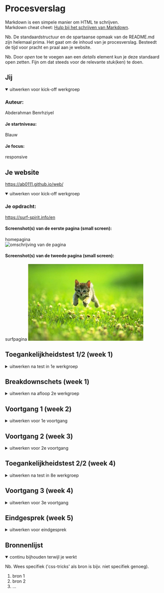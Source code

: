 # Procesverslag

Markdown is een simpele manier om HTML te schrijven.  
Markdown cheat cheet: [Hulp bij het schrijven van Markdown](https://github.com/adam-p/markdown-here/wiki/Markdown-Cheatsheet).

Nb. De standaardstructuur en de spartaanse opmaak van de README.md zijn helemaal prima. Het gaat om de inhoud van je procesverslag. Besteedt de tijd voor pracht en praal aan je website.

Nb. Door _open_ toe te voegen aan een _details_ element kun je deze standaard open zetten. Fijn om dat steeds voor de relevante stuk(ken) te doen.

## Jij

<details open>
  <summary>uitwerken voor kick-off werkgroep</summary>

### Auteur:

Abderahman Benrhziyel

#### Je startniveau:

Blauw

#### Je focus:

responsive

</details>

## Je website

https://ab0111.github.io/web/

<details open>
  <summary>uitwerken voor kick-off werkgroep</summary>

### Je opdracht:

https://surf-spirit.info/en

#### Screenshot(s) van de eerste pagina (small screen):

homepagina  
 <img src="readme-images/" width="375px" alt="omschrijving van de pagina">

#### Screenshot(s) van de tweede pagina (small screen):

surfpagina 
 <img src="readme-images/dummy-plaatje.jpg" width="375px" alt="omschrijving van de pagina">

</details>

## Toegankelijkheidstest 1/2 (week 1)

<details>
  <summary>uitwerken na test in 1e werkgroep</summary>

### Bevindingen

Lijst met je bevindingen die in de test naar voren kwamen:

#### Screenreader

Hier korte omschrijving (met indien nodig afbeeldingen)

Hier een omschrijving van hoe het opgelost kan worden (met indien nodig afbeeldingen)

#### Muis en Toetsenbord

Hier korte omschrijving (met indien nodig afbeeldingen)

Hier een omschrijving van hoe het opgelost kan worden (met indien nodig afbeeldingen)

#### Motoriek (shocks, elastiekjes)

Hier korte omschrijving (met indien nodig afbeeldingen)

Hier een omschrijving van hoe het opgelost kan worden (met indien nodig afbeeldingen)

#### Visueel (brillen, contrast, kleurenblind, dark/light).

Hier korte omschrijving (met indien nodig afbeeldingen)

Hier een omschrijving van hoe het opgelost kan worden (met indien nodig afbeeldingen)

</details>

## Breakdownschets (week 1)

<details>
  <summary>uitwerken na afloop 2e werkgroep</summary>

### de hele pagina:

  <img src="readme-images/dummy-plaatje.jpg" width="375px" alt="breakdown van de hele pagina">

### dynamisch deel (bijv menu):

  <img src="readme-images/dummy-plaatje.jpg" width="375px" alt="breakdown van een dynamisch deel">

### wellicht nog een dynamisch deel (bijv filter):

  <img src="readme-images/dummy-plaatje.jpg" width="375px" alt="breakdown van nog een dynamisch deel">

</details>

## Voortgang 1 (week 2)

<details>
  <summary>uitwerken voor 1e voortgang</summary>

### Stand van zaken

hier dit ging goed & dit was lastig (neem ook screenshots op van delen van je website en code)

### Agenda voor meeting

samen met je groepje opstellen

| student 1      | student 2          | student 3    | student 4        |
| -------------- | ------------------ | ------------ | ---------------- |
| dit bespreken  | en dit             | en ik dit    | en dan ik dat    |
| en dat ook nog | dit als er tijd is | nog een punt | dit wil ik zeker |
| ...            | ...                | ...          | ...              |

### Verslag van meeting

hier na afloop snel de uitkomsten van de meeting vastleggen

- punt 1
- punt 2
- nog een punt
- ...

</details>

## Voortgang 2 (week 3)

<details>
  <summary>uitwerken voor 2e voortgang</summary>

### Stand van zaken

hier dit ging goed & dit was lastig (neem ook screenshots op van delen van je website en code)

### Agenda voor meeting

samen met je groepje opstellen

| student 1      | student 2          | student 3    | student 4        |
| -------------- | ------------------ | ------------ | ---------------- |
| dit bespreken  | en dit             | en ik dit    | en dan ik dat    |
| en dat ook nog | dit als er tijd is | nog een punt | dit wil ik zeker |
| ...            | ...                | ...          | ...              |

### Verslag van meeting

hier na afloop snel de uitkomsten van de meeting vastleggen

- punt 1
- punt 2
- nog een punt
- ...

</details>

## Toegankelijkheidstest 2/2 (week 4)

<details>
  <summary>uitwerken na test in 8e werkgroep</summary>

### Bevindingen

Lijst met je bevindingen die in de test naar voren kwamen (geef ook aan wat er verbeterd is):

#### Screenreader

Hier korte omschrijving (met indien nodig afbeeldingen)

Hier een omschrijving van hoe het opgelost kan worden (met indien nodig afbeeldingen)

#### Muis en Toetsenbord

Hier korte omschrijving (met indien nodig afbeeldingen)

Hier een omschrijving van hoe het opgelost kan worden (met indien nodig afbeeldingen)

#### Motoriek (shocks, elastiekjes)

Hier korte omschrijving (met indien nodig afbeeldingen)

Hier een omschrijving van hoe het opgelost kan worden (met indien nodig afbeeldingen)

#### Visueel (brillen, contrast, kleurenblind, dark/light).

Hier korte omschrijving (met indien nodig afbeeldingen)

Hier een omschrijving van hoe het opgelost kan worden (met indien nodig afbeeldingen)

</details>

## Voortgang 3 (week 4)

<details>
  <summary>uitwerken voor 3e voortgang</summary>

### Stand van zaken

hier dit ging goed & dit was lastig (neem ook screenshots op van delen van je website en code)

### Agenda voor meeting

samen met je groepje opstellen

| student 1      | student 2          | student 3    | student 4        |
| -------------- | ------------------ | ------------ | ---------------- |
| dit bespreken  | en dit             | en ik dit    | en dan ik dat    |
| en dat ook nog | dit als er tijd is | nog een punt | dit wil ik zeker |
| ...            | ...                | ...          | ...              |

### Verslag van meeting

hier na afloop snel de uitkomsten van de meeting vastleggen

- punt 1
- punt 2
- nog een punt
- ...

</details>

## Eindgesprek (week 5)

<details>
  <summary>uitwerken voor eindgesprek</summary>

### Je uitkomst - karakteristiek screenshots:

  <img src="readme-images/dummy-plaatje.jpg" width="375px" alt="uitomst opdracht 1">

### Dit ging goed/Heb ik geleerd:

Korte omschrijving met plaatjes

  <img src="readme-images/dummy-plaatje.jpg" width="375px" alt="top">

### Dit was lastig/Is niet gelukt:

Korte omschrijving met plaatjes

  <img src="readme-images/dummy-plaatje.jpg" width="375px" alt="bummer">
</details>

## Bronnenlijst

<details open>
  <summary>continu bijhouden terwijl je werkt</summary>

Nb. Wees specifiek ('css-tricks' als bron is bijv. niet specifiek genoeg).

1. bron 1
2. bron 2
3. ...

</details>
